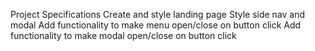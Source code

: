 Project Specifications
Create and style landing page
Style side nav and modal
Add functionality to make menu open/close on button click
Add functionality to make modal open/close on button click

